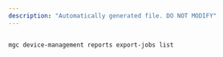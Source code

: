 ```yaml
---
description: "Automatically generated file. DO NOT MODIFY"
---
```


```cli

mgc device-management reports export-jobs list

```